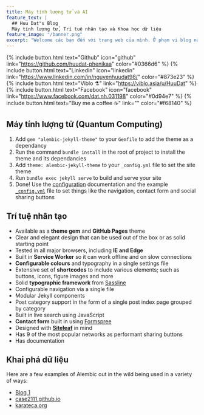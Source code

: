 ```yaml
---
title: Máy tính lượng tử và AI
feature_text: |
  ## Huu Dat"s Blog
  Máy tính lượng tử, Trí tuệ nhân tạo và Khoa học dữ liệu
feature_image: "/banner.png"
excerpt: "Welcome các bạn đến với trang web của mình. Ở phạm vi blog này, mình sẽ tập trung chia sẻ về 3 mảng chính đó là [Máy tính lượng tử](Máy tính lượng tử) - [Trí tuệ nhân tạo](Trí tuệ nhân tạo) - [Khai phá dữ liệu](Khai phá dữ liệu). Chắc các bạn cũng đã biết, AI nói chung và dữ liệu nói riêng hiện nay đang len lỏi khắp nơi trong cuộc sống. Nó đóng vai trò quan trọng và hiện vẫn đang bùng nổ trong những năm tới. Ngoài ra, từ khi mô hình LLM ra đời, người ta càng quan tâm hơn đến vấn đề xử lý của máy tính. Vì thế, mình cũng sẽ chia sẻ thêm về mảng máy tính lượng tử (quantum computing), nó được cho sẽ trở thành cuộc cách mạng 5.0 tiếp theo."
---
```


{% include button.html text="Github" icon="github" link="https://github.com/huudat-phenikaa" color="#0366d6" %} {% include button.html text="Linkedin" icon="linkedin" link="https://www.linkedin.com/in/nguyenhuudat98/" color="#873e23" %} {% include button.html text="Viblo ⚗️" link="https://viblo.asia/u/HuuDat" %} {% include button.html text="Facebook" icon="facebook" link="https://www.facebook.com/dat.nh.031198" color="#0d94e7" %} {% include button.html text="Buy me a coffee ☕️" link="" color="#f68140" %}

## Máy tính lượng tử (Quantum Computing)

1. Add `gem "alembic-jekyll-theme"` to your `Gemfile` to add the theme as a dependancy
2. Run the command `bundle install` in the root of project to install the theme and its dependancies
3. Add `theme: alembic-jekyll-theme` to your `_config.yml` file to set the site theme
4. Run `bundle exec jekyll serve` to build and serve your site
5. Done! Use the [configuration](#configuration) documentation and the example [`_config.yml`](https://github.com/daviddarnes/alembic/blob/master/_config.yml) file to set things like the navigation, contact form and social sharing buttons

## Trí tuệ nhân tạo

- Available as a **theme gem** and **GitHub Pages** theme
- Clear and elegant design that can be used out of the box or as solid starting point
- Tested in all major browsers, including **IE and Edge**
- Built in **Service Worker** so it can work offline and on slow connections
- **Configurable colours** and typography in a single settings file
- Extensive set of **shortcodes** to include various elements; such as buttons, icons, figure images and more
- Solid **typographic framework** from [Sassline](https://sassline.com/)
- Configurable navigation via a single file
- Modular Jekyll components
- Post category support in the form of a single post index page grouped by category
- Built in live search using JavaScript
- **Contact form** built in using [Formspree](https://formspree.io/)
- Designed with **[Siteleaf](https://www.siteleaf.com/)** in mind
- Has 9 of the most popular networks as performant sharing buttons
- Has documentation

## Khai phá dữ liệu

Here are a few examples of Alembic out in the wild being used in a variety of ways:

- [Blog 1](https://huudat-phenikaa.github.io/general/2016/08/29/example-post-three/)
- [case2111.github.io](https://case2111.github.io/)
- [karateca.org](https://www.karateca.org/)

